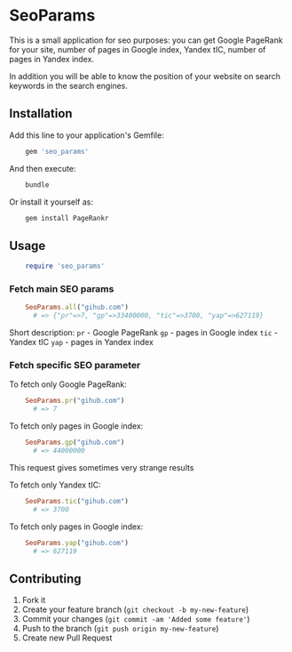 # SeoParams

This is a small application for seo purposes: you can get Google PageRank for your site, number of pages in Google index, Yandex tIC, number of pages in Yandex index.

In addition you will be able to know the position of your website on search keywords in the search engines.

## Installation

Add this line to your application's Gemfile:

``` ruby
    gem 'seo_params'
```

And then execute:

``` bash
    bundle
```

Or install it yourself as:

``` bash
    gem install PageRankr
```

## Usage

``` ruby
    require 'seo_params'
```
### Fetch main SEO params

``` ruby
    SeoParams.all("gihub.com")
      # => {"pr"=>7, "gp"=>33400000, "tic"=>3700, "yap"=>627119}
```
Short description:
`pr`  - Google PageRank
`gp`  - pages in Google index
`tic` - Yandex tIC
`yap` - pages in Yandex index

### Fetch specific SEO parameter

To fetch only Google PageRank:

``` ruby
    SeoParams.pr("gihub.com")
      # => 7
```

To fetch only pages in Google index:

``` ruby
    SeoParams.gp("gihub.com")
      # => 44000000
```
This request gives sometimes very strange results

To fetch only Yandex tIC:

``` ruby
    SeoParams.tic("gihub.com")
      # => 3700
```

To fetch only pages in Google index:

``` ruby
    SeoParams.yap("gihub.com")
      # => 627119
```

## Contributing

1. Fork it
2. Create your feature branch (`git checkout -b my-new-feature`)
3. Commit your changes (`git commit -am 'Added some feature'`)
4. Push to the branch (`git push origin my-new-feature`)
5. Create new Pull Request
